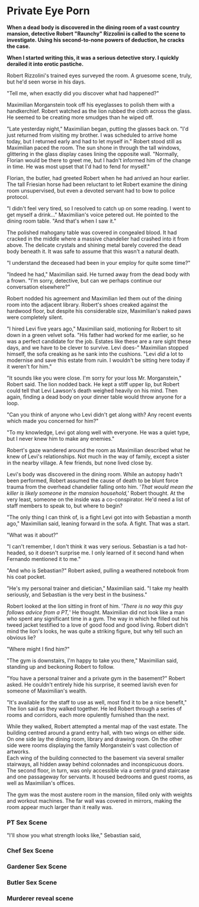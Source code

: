 # Private Eye Porn

**When a dead body is discovered in the dining room of a vast country mansion, detective Robert "Raunchy" Rizzolini is called to the scene to investigate. Using his second-to-none powers of deduction, he cracks the case.**

**When I started writing this, it was a serious detective story. I quickly derailed it into erotic pastiche.**



Robert Rizzolini's trained eyes surveyed the room. A gruesome scene, truly, but he'd seen worse in his days.

"Tell me, when exactly did you discover what had happened?"

Maximilian Morganstein took off his eyeglasses to polish them with a handkerchief. Robert watched as the lion rubbed the cloth across the glass. He seemed to be creating more smudges than he wiped off.

"Late yesterday night," Maximilian began, putting the glasses back on. "I'd just returned from visiting my brother. I was scheduled to arrive home today, but I returned early and had to let myself in." Robert stood still as Maximilian paced the room. The sun shone in through the tall windows, glittering in the glass display cases lining the opposite wall. "Normally, Florian would be there to greet me, but I hadn't informed him of the change in time. He was most upset that I'd had to fend for myself."

Florian, the butler, had greeted Robert when he had arrived an hour earlier. The tall Friesian horse had been reluctant to let Robert examine the dining room unsupervised, but even a devoted servant had to bow to police protocol.

"I didn't feel very tired, so I resolved to catch up on some reading. I went to get myself a drink..." Maximilian's voice petered out. He pointed to the dining room table. "And that's when I saw it."

The polished mahogany table was covered in congealed blood. It had cracked in the middle where a massive chandelier had crashed into it from above. The delicate crystals and shining metal barely covered the dead body beneath it. It was safe to assume that this wasn't a natural death.

"I understand the deceased had been in your employ for quite some time?"

"Indeed he had," Maximilian said. He turned away from the dead body with a frown. "I'm sorry, detective, but can we perhaps continue our conversation elsewhere?"

Robert nodded his agreement and Maximilian led them out of the dining room into the adjacent library. Robert's shoes creaked against the hardwood floor, but despite his considerable size, Maximilian's naked paws were completely silent. 

"I hired Levi five years ago," Maximilian said, motioning for Robert to sit down in a green velvet sofa. "His father had worked for me earlier, so he was a perfect candidate for the job. Estates like these are a rare sight these days, and we have to be clever to survive. Levi does-" Maximilian stopped himself, the sofa creaking as he sank into the cushions. "Levi *did* a lot to modernise and save this estate from ruin. I wouldn't be sitting here today if it weren't for him."

"It sounds like you were close. I'm sorry for your loss Mr. Morganstein," Robert said. The lion nodded back. He kept a stiff upper lip, but Robert could tell that Levi Lawson's death weighed heavily on his mind. Then again, finding a dead body on your dinner table would throw anyone for a loop.

"Can you think of anyone who Levi didn't get along with? Any recent events which made you concerned for him?"

"To my knowledge, Levi got along well with everyone. He was a quiet type, but I never knew him to make any enemies."

Robert's gaze wandered around the room as Maximilian described what he knew of Levi's relationships. Not much in the way of family, except a sister in the nearby village. A few friends, but none lived close by.

Levi's body was discovered in the dining room. While an autopsy hadn't been performed, Robert assumed the cause of death to be blunt force trauma from the overhead chandelier falling onto him. '*That would mean the killer is likely someone in the mansion household,*' Robert thought. At the very least, someone on the inside was a co-conspirator. He'd need a list of staff members to speak to, but where to begin?

"The only thing I can think of, is a fight Levi got into with Sebastian a month ago," Maximilian said, leaning forward in the sofa. A fight. That was a start.

"What was it about?"

"I can't remember, I don't think it was very serious. Sebastian is a tad hot-headed, so it doesn't surprise me. I only learned of it second hand when Fernando mentioned it to me."

"And who is Sebastian?" Robert asked, pulling a weathered notebook from his coat pocket.

"He's my personal trainer and dietician," Maximilian said. "I take my health seriously, and Sebastian is the very best in the business."

Robert looked at the lion sitting in front of him. '*There is no way this guy follows advice from a PT,*' He thought. Maximilian did not look like a man who spent any significant time in a gym. The way in which he filled out his tweed jacket testified to a love of good food and good living. Robert didn't mind the lion's looks, he was quite a striking figure, but why tell such an obvious lie?

"Where might I find him?"

"The gym is downstairs, I'm happy to take you there," Maximilian said, standing up and beckoning Robert to follow.

"You have a personal trainer and a private gym in the basement?" Robert asked. He couldn't entirely hide his surprise, it seemed lavish even for someone of Maximilian's wealth.

"It's available for the staff to use as well, most find it to be a nice benefit," The lion said as they walked together. He led Robert through a series of rooms and corridors, each more opulently furnished than the next.

While they walked, Robert attempted a mental map of the vast estate. The building centred around a grand entry hall, with two wings on either side. On one side lay the dining room, library and drawing room. On the other side were rooms displaying the family Morganstein's vast collection of artworks.</br>
Each wing of the building connected to the basement via several smaller stairways, all hidden away behind colonnades and inconspicuous doors.</br>
The second floor, in turn, was only accessible via a central grand staircase and one passageway for servants. It housed bedrooms and guest rooms, as well as Maximilian's offices.

The gym was the most austere room in the mansion, filled only with weights and workout machines. The far wall was covered in mirrors, making the room appear much larger than it really was.

### PT Sex Scene </br>
"I'll show you what strength looks like," Sebastian said, 

### Chef Sex Scene </br>

### Gardener Sex Scene </br>

### Butler Sex Scene </br>

### Murderer reveal scene </br>